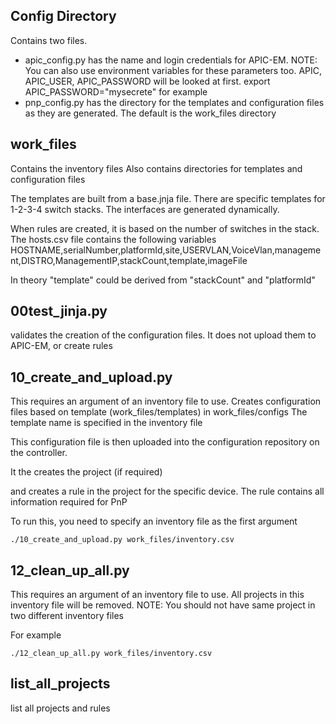 
## Config Directory
Contains two files.  
- apic_config.py has the name and login credentials for APIC-EM.  NOTE:  You can also use environment variables for these parameters too.
   APIC, APIC_USER, APIC_PASSWORD will be looked at first.
   export APIC_PASSWORD="mysecrete" for example
- pnp_config.py has the directory for the templates and configuration files as they are generated.  The default is the work_files directory

## work_files
Contains the inventory files
Also contains directories for templates and configuration files

The templates are built from a base.jnja file.  There are specific templates for 1-2-3-4 switch stacks.  The interfaces are generated dynamically.

When rules are created, it is based on the number of switches in the stack.
The hosts.csv file contains the following variables
HOSTNAME,serialNumber,platformId,site,USERVLAN,VoiceVlan,management,DISTRO,ManagementIP,stackCount,template,imageFile

In theory "template" could be derived from "stackCount" and "platformId"

## 00test_jinja.py
validates the creation of the configuration files.  It does not upload them to APIC-EM, or create rules

## 10_create_and_upload.py
This requires an argument of an inventory file to use.
Creates configuration files based on template (work_files/templates) in work_files/configs
The template name is specified in the inventory file

This configuration file is then uploaded into the configuration repository on the controller.

It the creates the project (if required)

and creates a rule in the project for the specific device.  The rule contains all information required for PnP

To run this, you need to specify an inventory file as the first argument

```
./10_create_and_upload.py work_files/inventory.csv
```

## 12_clean_up_all.py
This requires an argument of an inventory file to use.  All projects in this inventory file will be removed.
NOTE: You should not have same project in two different inventory files

For example

```
./12_clean_up_all.py work_files/inventory.csv
```

## list_all_projects
list all projects and rules
